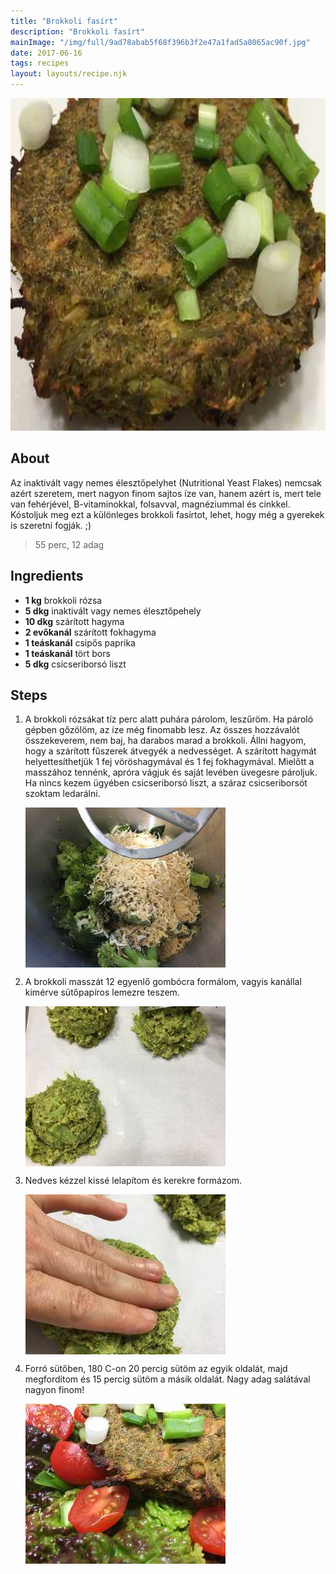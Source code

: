 ```yaml
---
title: "Brokkoli fasírt"
description: "Brokkoli fasírt"
mainImage: "/img/full/9ad78abab5f68f396b3f2e47a1fad5a8065ac90f.jpg"
date: 2017-06-16
tags: recipes
layout: layouts/recipe.njk
---
```

                            
<p align="center"><a href="https://cookpad.com/hu/receptek/2823411-brokkoli-fasirt" rel="Recipe source page"><img width="751" height="532" src="/img/full/9ad78abab5f68f396b3f2e47a1fad5a8065ac90f.jpg"/></a></p>

## About
<p class="mb-sm">Az inaktivált vagy nemes élesztőpelyhet (Nutritional Yeast Flakes) nemcsak azért szeretem, mert nagyon finom sajtos íze van, hanem azért is, mert  tele van fehérjével, B-vitaminokkal, folsavval, magnéziummal és cinkkel. Kóstoljuk meg ezt a különleges brokkoli fasírtot, lehet, hogy még a gyerekek is szeretni fogják. ;)</p>

> 55 perc, 12 adag 

## Ingredients
* **1 kg** brokkoli rózsa
* **5 dkg** inaktivált vagy nemes élesztőpehely
* **10 dkg** szárított hagyma
* **2 evőkanál** szárított fokhagyma
* **1 teáskanál** csipős paprika
* **1 teáskanál** tört bors
* **5 dkg** csicseriborsó liszt

## Steps

1. A brokkoli rózsákat tíz perc alatt puhára párolom, leszűröm. Ha pároló gépben gőzölöm, az íze még finomabb lesz. Az összes hozzávalót összekeverem, nem baj, ha darabos marad a brokkoli. Állni hagyom, hogy a szárított fűszerek átvegyék a nedvességet. A szárított hagymát helyettesíthetjük 1 fej vöröshagymával és 1 fej fokhagymával. Mielőtt a masszához tennénk, apróra vágjuk és saját levében üvegesre pároljuk. Ha nincs kezem ügyében csicseriborsó liszt, a száraz csicseriborsót szoktam ledarálni.
 
    <p><img width="320" height="256" align="left" src="/img/full/b953bc878784d015e2f641efbb4d093e9d432336.jpg"/></p><div style="clear: both"/>

2. A brokkoli masszát 12 egyenlő gombócra formálom, vagyis kanállal kimérve sütőpapíros lemezre teszem.
 
    <p><img width="320" height="256" align="left" src="/img/full/23589744af19d6fcc17701f8790860f42d21cc63.jpg"/></p><div style="clear: both"/>

3. Nedves kézzel kissé lelapítom és kerekre formázom.
 
    <p><img width="320" height="256" align="left" src="/img/full/8c0ace5323dec1b3ce6836fbf77ab9ed9b87e9ea.jpg"/></p><div style="clear: both"/>

4. Forró sütőben, 180 C-on 20 percig sütöm az egyik oldalát, majd megfordítom és 15 percig sütöm a másik oldalát. Nagy adag salátával nagyon finom!
 
    <p><img width="320" height="256" align="left" src="/img/full/55218cf38c4e9770d0e2c0f3aa06fd7d4bdfdcd5.jpg"/></p><div style="clear: both"/>

